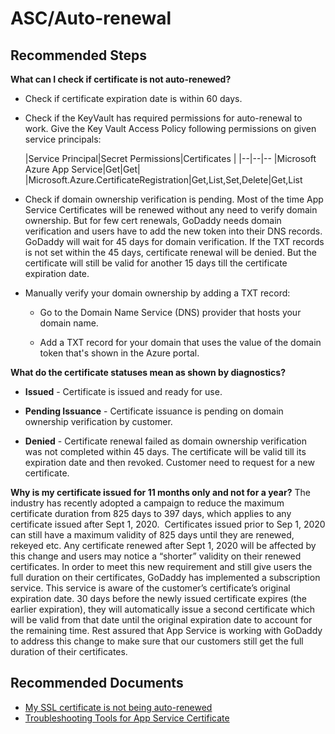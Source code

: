 <properties
  pagetitle="ASC/Auto-renewal"
  service="microsoft.certificateregistration"
  resource="certificateorders"
  ms.author="curibe,shrahman"
  selfhelptype="Generic"
  supporttopicids="32604391"
  resourcetags=""
  productpesids="16512"
  cloudenvironments="blackforest,fairfax,public,usnat,ussec,mooncake"
  disableclouds=""
  articleid="eaa907cb-1571-48f7-9a8a-f925442c5d51"
  ownershipid="Compute_AppService" />
# ASC/Auto-renewal

## **Recommended Steps**
**What can I check if certificate is not auto-renewed?**

- Check if certificate expiration date is within 60 days.

- Check if the KeyVault has required permissions for auto-renewal to work. Give the Key Vault Access Policy following permissions on given service principals:

  |Service Principal|Secret Permissions|Certificates | 
|--|--|--
|Microsoft Azure App Service|Get|Get|
|Microsoft.Azure.CertificateRegistration|Get,List,Set,Delete|Get,List
		
- Check if domain ownership verification is pending. Most of the time App Service Certificates will be renewed without any need to verify domain ownership. But for few cert renewals, GoDaddy needs domain verification and users have to add the new token into their DNS records. GoDaddy will wait for 45 days for domain verification. If the TXT records is not set within the 45 days, certificate renewal will be denied. But the certificate will still be valid for another 15 days till the certificate expiration date.

- Manually verify your domain ownership by adding a TXT record:

  - Go to the Domain Name Service (DNS) provider that hosts your domain name.

  - Add a TXT record for your domain that uses the value of the domain token that's shown in the Azure portal.

**What do the certificate statuses mean as shown by diagnostics?**

- **Issued** - Certificate is issued and ready for use.

- **Pending Issuance** - Certificate issuance is pending on domain ownership verification by customer.

- **Denied** - Certificate renewal failed as domain ownership verification was not completed within 45 days. The certificate will be valid till its expiration date and then revoked. Customer need to request for a new certificate.

**Why is my certificate issued for 11 months only and not for a year?**
The industry has recently adopted a campaign to reduce the maximum certificate duration from 825 days to 397 days, which applies to any certificate issued after Sept 1, 2020.  Certificates issued prior to Sep 1, 2020 can still have a maximum validity of 825 days until they are renewed, rekeyed etc. Any certificate renewed after Sept 1, 2020 will be affected by this change and users may notice a “shorter” validity on their renewed certificates. In order to meet this new requirement and still give users the full duration on their certificates, GoDaddy has implemented a subscription service. This service is aware of the customer’s certificate’s original expiration date. 30 days before the newly issued certificate expires (the earlier expiration), they will automatically issue a second certificate which will be valid from that date until the original expiration date to account for the remaining time. Rest assured that App Service is working with GoDaddy to address this change to make sure that our customers still get the full duration of their certificates.
## **Recommended Documents**

* [My SSL certificate is not being auto-renewed](https://azure.github.io/AppService/2017/07/24/FAQ-SSL-certificates-for-Web-Apps-and-App-Service-Certificates#auto-renew)
* [Troubleshooting Tools for App Service Certificate](https://azure.github.io/AppService/2018/02/20/Troubleshooting-Tools-for-App-Service-Certificate.html)